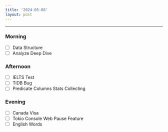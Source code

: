 ```yaml
---
title: '2024-05-08'
layout: post
---
```


---

### Morning

- [ ] Data Structure
- [ ] Analyze Deep Dive

### Afternoon

- [ ] IELTS Test
- [ ] TiDB Bug
- [ ] Predicate Columns Stats Collecting

### Evening

- [ ] Canada Visa
- [ ] Tokio Console Web Pause Feature
- [ ] English Words

